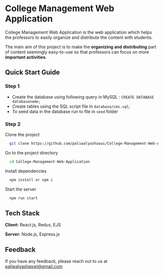 
# College Management Web Application
College Management Web Application is the web  application which helps the professors to easily organize and distribute the content with students.

The main aim of this project is to make the __organizing and distributing__ part of content seemingly easy-to-use so that professors can focus on more __important activities__.


## Quick Start Guide
### Step 1
* Create the database using following query in MySQL : `CREATE DATABASE databasename;`
* Create tables using the SQL script file in `database/cms.sql`;
* To seed data in the database run to file in `seed` folder
### Step 2
 Clone the project

```bash
  git clone https://github.com/paliwalyashaswi/College-Management-Web-Application.git
```

Go to the project directory

```bash
  cd College-Management-Web-Application
```

Install dependencies

```bash
  npm install or npm i
```

Start the server

```bash
  npm run start
```


## Tech Stack

**Client:** React.js, Redux, EJS

**Server:** Node.js, Express.js

## Feedback

If you have any feedback, please reach out to us at paliwalyashaswi@gmail.com
